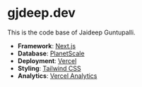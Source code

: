 # gjdeep.dev

This is the code base of Jaideep Guntupalli.

-   **Framework**: [Next.js](https://nextjs.org/)
-   **Database**: [PlanetScale](https://planetscale.com)
-   **Deployment**: [Vercel](https://vercel.com)
-   **Styling**: [Tailwind CSS](https://tailwindcss.com)
-   **Analytics**: [Vercel Analytics](https://vercel.com/analytics)
